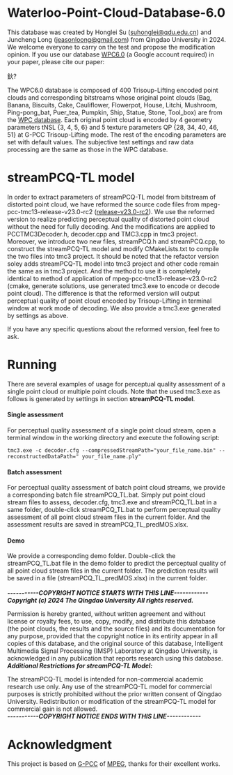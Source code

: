 # Waterloo-Point-Cloud-Database-6.0

This database was created by Honglei Su ([suhonglei@qdu.edu.cn](mailto:suhonglei@qdu.edu.cn)) and Juncheng Long ([jeasonloong@gmail.com](mailto:jeasonloong@gmail.com)) from Qingdao University in 2024. We welcome everyone to carry on the test and propose the modification opinion. If you use our database [WPC6.0](https://drive.google.com/drive/folders/1ih50PQgqZDK7wyDGAzBp-u-Kg-PL7IZi?usp=drive_link) (a Google account required) in your paper, please cite our paper:

鈥?


The WPC6.0 database is composed of 400 Trisoup-Lifting encoded point clouds and corresponding bitstreams whose original point clouds (Bag, Banana, Biscuits, Cake, Cauliflower, Flowerpot, House, Litchi, Mushroom, Ping-pong_bat, Puer_tea, Pumpkin, Ship, Statue, Stone, Tool_box) are from the [WPC database](https://github.com/qdushl/Waterloo-Point-Cloud-Database). Each original point cloud is encoded by 4 geometry parameters tNSL {3, 4, 5, 6} and 5 texture parameters QP {28, 34, 40, 46, 51} at G-PCC Trisoup-Lifting mode. The rest of the encoding parameters are set with default values. The subjective test settings and raw data processing are the same as those in the WPC database.

# streamPCQ-TL model
In order to extract parameters of streamPCQ-TL model from bitstream of distorted point cloud, we have reformed the source code files from mpeg-pcc-tmc13-release-v23.0-rc2 ([release-v23.0-rc2](https://github.com/MPEGGroup/mpeg-pcc-tmc13/tree/release-v23.0-rc2)). We use the reformed version to realize predicting perceptual quality of distorted point cloud without the need for fully decoding. And the modifications are applied to PCCTMC3Decoder.h, decoder.cpp and TMC3.cpp in tmc3 project. Moreover, we introduce two new files, streamPCQ.h and streamPCQ.cpp, to construct the streamPCQ-TL model and modify CMakeLists.txt to compile the two files into tmc3 project. It should be noted that the refactor version soley adds streamPCQ-TL model into tmc3 project and other code remain the same as in tmc3 project. And the method to use it is completely identical to method of application of mpeg-pcc-tmc13-release-v23.0-rc2 (cmake, generate solutions, use generated tmc3.exe to encode or decode point cloud). The difference is that the reformed version will output perceptual quality of point cloud encoded by Trisoup-Lifting in terminal window at work mode of decoding. We also provide a tmc3.exe generated by settings as above.

If you have any specific questions about the reformed version, feel free to ask.


# Running
There are several examples of usage for perceptual quality assessment of a single point cloud or multiple point clouds. Note that the used tmc3.exe as follows is generated by settings in section **streamPCQ-TL model**.
#### Single assessment

For perceptual quality assessment of a single point cloud stream, open a terminal window in the working directory and execute the following script:
```console
tmc3.exe -c decoder.cfg --compressedStreamPath="your_file_name.bin" --reconstructedDataPath=" your_file_name.ply"
```

#### Batch assessment

For perceptual quality assessment of batch point cloud streams, we provide a corresponding batch file streamPCQ_TL.bat. Simply put point cloud stream files to assess, decoder.cfg, tmc3.exe and streamPCQ_TL.bat in a same folder, double-click streamPCQ_TL.bat to perform perceptual quality assessment of all point cloud stream files in the current folder. And the assessment results are saved in streamPCQ_TL_predMOS.xlsx.

#### Demo

We provide a corresponding demo folder. Double-click the streamPCQ_TL.bat file in the demo folder to predict the perceptual quality of all point cloud stream files in the current folder. The prediction results will be saved in a file (streamPCQ_TL_predMOS.xlsx) in the current folder.<br/><br/>
***-----------COPYRIGHT NOTICE STARTS WITH THIS LINE------------***
***Copyright (c) 2024 The Qingdao University All rights reserved.***

Permission is hereby granted, without written agreement and without license or royalty fees, to use, copy, modify, and distribute this database (the point clouds, the results and the source files) and its documentation for any purpose, provided that the copyright notice in its entirity appear in all copies of this database, and the original source of this database, Intelligent Multimedia Signal Processing (IMSP) Laboratory at Qingdao University, is acknowledged in any publication that reports research using this database.<br/>
***Additional Restrictions for streamPCQ-TL Model:***

The streamPCQ-TL model is intended for non-commercial academic research use only. Any use of the streamPCQ-TL model for commercial purposes is strictly prohibited without the prior written consent of Qingdao University. Redistribution or modification of the streamPCQ-TL model for commercial gain is not allowed.<br/>
***-----------COPYRIGHT NOTICE ENDS WITH THIS LINE------------***

# Acknowledgment

This project is based on [G-PCC](https://www.mpeg.org/standards/MPEG-I/9/) of [MPEG](https://www.mpeg.org), thanks for their excellent works.
